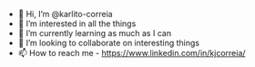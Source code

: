 - 👋 Hi, I’m @karlito-correia
- 👀 I’m interested in all the things
- 🌱 I’m currently learning as much as I can
- 💞️ I’m looking to collaborate on interesting things
- 📫 How to reach me - https://www.linkedin.com/in/kjcorreia/

<!---
karlito-correia/karlito-correia is a ✨ special ✨ repository because its `README.md` (this file) appears on your GitHub profile.
You can click the Preview link to take a look at your changes.
--->
